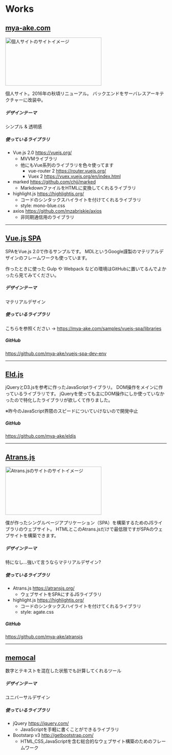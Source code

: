 # Works

## <a href="https://mya-ake.com/">mya-ake.com</a>

<a href="https://mya-ake.com/">
<img width="300" height="150" src="https://mya-ake.com/img/site_img/mya-ake-siteimage.png" draggable="false" alt="個人サイトのサイトイメージ">
</a>

個人サイト。2016年の秋頃リニューアル。
バックエンドをサーバレスアーキテクチャーに改装中。

##### デザインテーマ
シンプル & 透明感

##### 使っているライブラリ
* Vue.js 2.0 https://vuejs.org/
  + MVVMライブラリ
  + 他にもVue系列のライブラリを色々使ってます
    - vue-router 2 https://router.vuejs.org/
    - Vuex 2 https://vuex.vuejs.org/en/index.html
* marked https://github.com/chjj/marked
  + MarkdownファイルをHTMLに変換してくれるライブラリ
* highlight.js https://highlightjs.org/
	+ コードのシンタックスハイライトを付けてくれるライブラリ
	+ style: mono-blue.css
* axios https://github.com/mzabriskie/axios
	+ 非同期通信用のライブラリ

***

## <a href="https://mya-ake.com/samples/vuejs-spa/"> Vue.js SPA</a>

SPAをVue.js 2.0で作るサンプルです。
MDLというGoogle謹製のマテリアルデザインのフレームワークも使っています。

作ったときに使った Gulp や Webpack などの環境はGitHubに置いてるんでよかったら見てみてください。

##### デザインテーマ
マテリアルデザイン

##### 使っているライブラリ
こちらを参照ください -> https://mya-ake.com/samples/vuejs-spa/libraries

##### GitHub
https://github.com/mya-ake/vuejs-spa-dev-env



***

## <a href="https://github.com/mya-ake/eldjs">Eld.js</a>

jQueryとD3.jsを参考に作ったJavaScriptライブラリ。
DOM操作をメインに作っているライブラリです。
jQueryを使っても主にDOM操作にしか使っていなかったので特化したライブラリが欲しくて作りました。

※昨今のJavaScript界隈のスピードについていけないので開発中止

##### GitHub
<a href="https://github.com/mya-ake/eldjs">https://github.com/mya-ake/eldjs</a>

***

## <a href="https://atransjs.org/">Atrans.js</a>

<a href="https://atransjs.org/">
<img width="300" height="150" src="https://atransjs.org/img/site_img.png" draggable="false" alt="Atrans.jsのサイトのサイトイメージ">
</a>

僕が作ったシングルページアプリケーション（SPA）を構築するためのJSライブラリのウェブサイト。
HTMLとこのAtrans.jsだけで最低限ですがSPAのウェブサイトを構築できます。

##### デザインテーマ
特になし...強いて言うならマテリアルデザイン?

##### 使っているライブラリ
* Atrans.js https://atransjs.org/
	- ウェブサイトをSPAにするJSライブラリ
* highlight.js https://highlightjs.org/
	+ コードのシンタックスハイライトを付けてくれるライブラリ
	+ style: agate.css

##### GitHub
https://github.com/mya-ake/atransjs

***

## <a href="http://memocal.tools/">memocal </a>

数字とテキストを混在した状態でも計算してくれるツール

##### デザインテーマ
ユニバーサルデザイン

##### 使っているライブラリ
* jQuery https://jquery.com/
	- JavaScriptを手軽に書くことができるライブラリ
* Bootstarp v3 http://getbootstrap.com/
	- HTML,CSS,JavaScriptを含む総合的なウェブサイト構築のためのフレームワーク
